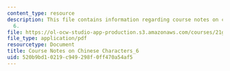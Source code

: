 ```yaml
---
content_type: resource
description: This file contains information regarding course notes on chines characters
  6.
file: https://ol-ocw-studio-app-production.s3.amazonaws.com/courses/21g-107-chinese-i-streamlined-fall-2014/520b9bd10219c949298f0ff470a54af5_MIT21G_107F14_CourseNote_6.pdf
file_type: application/pdf
resourcetype: Document
title: Course Notes on Chinese Characters_6
uid: 520b9bd1-0219-c949-298f-0ff470a54af5
---
```

